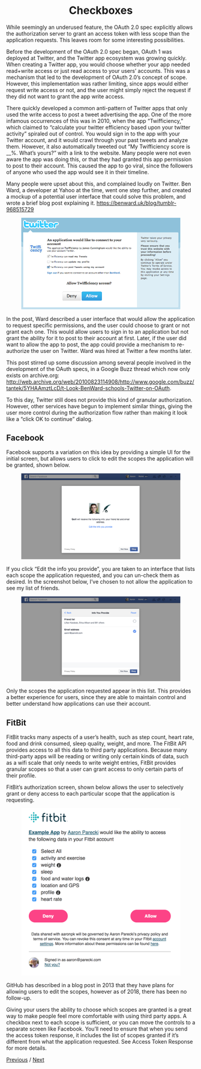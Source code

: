 <h1 align="center">Checkboxes</h1>

While seemingly an underused feature, the OAuth 2.0 spec explicitly allows the authorization server to grant an access token with less scope than the application requests. This leaves room for some interesting possibilities.

Before the development of the OAuth 2.0 spec began, OAuth 1 was deployed at Twitter, and the Twitter app ecosystem was growing quickly. When creating a Twitter app, you would choose whether your app needed read+write access or just read access to your users’ accounts. This was a mechanism that led to the development of OAuth 2.0’s concept of scope. However, this implementation was rather limiting, since apps would either request write access or not, and the user might simply reject the request if they did not want to grant the app write access.

There quickly developed a common anti-pattern of Twitter apps that only used the write access to post a tweet advertising the app. One of the more infamous occurrences of this was in 2010, when the app “Twifficiency,” which claimed to “calculate your twitter efficiency based upon your twitter activity” spiraled out of control. You would sign in to the app with your Twitter account, and it would crawl through your past tweets and analyze them. However, it also automatically tweeted out “My Twifficiency score is \_\_%. What’s yours?” with a link to the website. Many people were not even aware the app was doing this, or that they had granted this app permission to post to their account. This caused the app to go viral, since the followers of anyone who used the app would see it in their timeline.

Many people were upset about this, and complained loudly on Twitter. Ben Ward, a developer at Yahoo at the time, went one step further, and created a mockup of a potential user interface that could solve this problem, and wrote a brief blog post explaining it. https://benward.uk/blog/tumblr-968515729

<p align="center"  style="width:100%">
    <figure align="center">
        <img src="./image1.png" alt="">
    </figure>
</p>

In the post, Ward described a user interface that would allow the application to request specific permissions, and the user could choose to grant or not grant each one. This would allow users to sign in to an application but not grant the ability for it to post to their account at first. Later, if the user did want to allow the app to post, the app could provide a mechanism to re-authorize the user on Twitter. Ward was hired at Twitter a few months later.

This post stirred up some discussion among several people involved in the development of the OAuth specs, in a Google Buzz thread which now only exists on archive.org: http://web.archive.org/web/20100823114908/http://www.google.com/buzz/tantek/5YHAAmztLcD/t-Look-BenWard-schools-Twitter-on-OAuth.

To this day, Twitter still does not provide this kind of granular authorization. However, other services have begun to implement similar things, giving the user more control during the authorization flow rather than making it look like a “click OK to continue” dialog.

## Facebook

Facebook supports a variation on this idea by providing a simple UI for the initial screen, but allows users to click to edit the scopes the application will be granted, shown below.

<p align="center"  style="width:100%">
    <figure align="center">
        <img src="./image2.png" alt="">
    </figure>
</p>

If you click “Edit the info you provide”, you are taken to an interface that lists each scope the application requested, and you can un-check them as desired. In the screenshot below, I’ve chosen to not allow the application to see my list of friends.

<p align="center"  style="width:100%">
    <figure align="center">
        <img src="./image3.png" alt="">
    </figure>
</p>

Only the scopes the application requested appear in this list. This provides a better experience for users, since they are able to maintain control and better understand how applications can use their account.

## FitBit

FitBit tracks many aspects of a user’s health, such as step count, heart rate, food and drink consumed, sleep quality, weight, and more. The FitBit API provides access to all this data to third party applications. Because many third-party apps will be reading or writing only certain kinds of data, such as a wifi scale that only needs to write weight entries, FitBit provides granular scopes so that a user can grant access to only certain parts of their profile.

FitBit’s authorization screen, shown below allows the user to selectively grant or deny access to each particular scope that the application is requesting.

<p align="center"  style="width:100%">
    <figure align="center">
        <img src="./image4.png" alt="">
    </figure>
</p>

GitHub has described in a blog post in 2013 that they have plans for allowing users to edit the scopes, however as of 2018, there has been no follow-up.

Giving your users the ability to choose which scopes are granted is a great way to make people feel more comfortable with using third party apps. A checkbox next to each scope is sufficient, or you can move the controls to a separate screen like Facebook. You’ll need to ensure that when you send the access token response, it includes the list of scopes granted if it’s different from what the application requested. See Access Token Response for more details.

[Previous](https:// "Previous")
/
[Next](https:// "Next")
